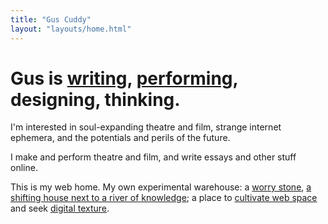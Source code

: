 ```yaml
---
title: "Gus Cuddy"
layout: "layouts/home.html"
---
```


<h1 class="measure-micro align-center">Gus is <a href="/archives">writing</a>, <a href="/about#acting">performing</a>, designing, thinking.</h1>

I'm interested in soul-expanding theatre and film, strange internet ephemera, and the potentials and perils of the future.

I make and perform theatre and film, and write essays and other stuff online.

This is my web home. My own experimental warehouse: a [worry stone](https://ethanmarcotte.com/wrote/let-a-website-be-a-worry-stone/), [a shifting house next to a river of knowledge](https://thecreativeindependent.com/people/laurel-schwulst-my-website-is-a-shifting-house-next-to-a-river-of-knowledge-what-could-yours-be/); a place to [cultivate web space](/newsletter/089/) and seek [digital texture](/newsletter/090/).
